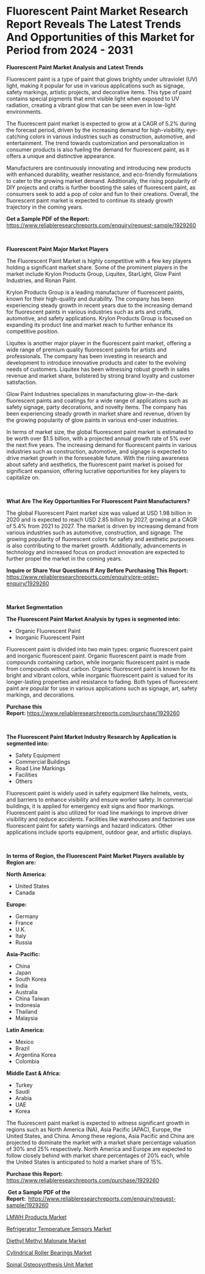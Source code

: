 <p><h1>Fluorescent Paint Market Research Report Reveals The Latest Trends And Opportunities of this Market for Period from 2024 - 2031</h1></p><p><strong>Fluorescent Paint Market Analysis and Latest Trends</strong></p>
<p><p>Fluorescent paint is a type of paint that glows brightly under ultraviolet (UV) light, making it popular for use in various applications such as signage, safety markings, artistic projects, and decorative items. This type of paint contains special pigments that emit visible light when exposed to UV radiation, creating a vibrant glow that can be seen even in low-light environments.</p><p>The fluorescent paint market is expected to grow at a CAGR of 5.2% during the forecast period, driven by the increasing demand for high-visibility, eye-catching colors in various industries such as construction, automotive, and entertainment. The trend towards customization and personalization in consumer products is also fueling the demand for fluorescent paint, as it offers a unique and distinctive appearance.</p><p>Manufacturers are continuously innovating and introducing new products with enhanced durability, weather resistance, and eco-friendly formulations to cater to the growing market demand. Additionally, the rising popularity of DIY projects and crafts is further boosting the sales of fluorescent paint, as consumers seek to add a pop of color and fun to their creations. Overall, the fluorescent paint market is expected to continue its steady growth trajectory in the coming years.</p></p>
<p><strong>Get a Sample PDF of the Report:&nbsp;</strong> <a href="https://www.reliableresearchreports.com/enquiry/request-sample/1929260">https://www.reliableresearchreports.com/enquiry/request-sample/1929260</a></p>
<p>&nbsp;</p>
<p><strong>Fluorescent Paint Major Market Players</strong></p>
<p><p>The Fluorescent Paint Market is highly competitive with a few key players holding a significant market share. Some of the prominent players in the market include Krylon Products Group, Liquitex, StarLight, Glow Paint Industries, and Ronan Paint.</p><p>Krylon Products Group is a leading manufacturer of fluorescent paints, known for their high-quality and durability. The company has been experiencing steady growth in recent years due to the increasing demand for fluorescent paints in various industries such as arts and crafts, automotive, and safety applications. Krylon Products Group is focused on expanding its product line and market reach to further enhance its competitive position.</p><p>Liquitex is another major player in the fluorescent paint market, offering a wide range of premium quality fluorescent paints for artists and professionals. The company has been investing in research and development to introduce innovative products and cater to the evolving needs of customers. Liquitex has been witnessing robust growth in sales revenue and market share, bolstered by strong brand loyalty and customer satisfaction.</p><p>Glow Paint Industries specializes in manufacturing glow-in-the-dark fluorescent paints and coatings for a wide range of applications such as safety signage, party decorations, and novelty items. The company has been experiencing steady growth in market share and revenue, driven by the growing popularity of glow paints in various end-user industries.</p><p>In terms of market size, the global fluorescent paint market is estimated to be worth over $1.5 billion, with a projected annual growth rate of 5% over the next five years. The increasing demand for fluorescent paints in various industries such as construction, automotive, and signage is expected to drive market growth in the foreseeable future. With the rising awareness about safety and aesthetics, the fluorescent paint market is poised for significant expansion, offering lucrative opportunities for key players to capitalize on.</p></p>
<p>&nbsp;</p>
<p><strong>What Are The Key Opportunities For Fluorescent Paint Manufacturers?</strong></p>
<p><p>The global Fluorescent Paint market size was valued at USD 1.98 billion in 2020 and is expected to reach USD 2.85 billion by 2027, growing at a CAGR of 5.4% from 2021 to 2027. The market is driven by increasing demand from various industries such as automotive, construction, and signage. The growing popularity of fluorescent colors for safety and aesthetic purposes is also contributing to the market growth. Additionally, advancements in technology and increased focus on product innovation are expected to further propel the market in the coming years.</p></p>
<p><strong>Inquire or Share Your Questions If Any Before Purchasing This Report:</strong> <a href="https://www.reliableresearchreports.com/enquiry/pre-order-enquiry/1929260">https://www.reliableresearchreports.com/enquiry/pre-order-enquiry/1929260</a></p>
<p>&nbsp;</p>
<p><strong>Market Segmentation</strong></p>
<p><strong>The Fluorescent Paint Market Analysis by types is segmented into:</strong></p>
<p><ul><li>Organic Fluorescent Paint</li><li>Inorganic Fluorescent Paint</li></ul></p>
<p><p>Fluorescent paint is divided into two main types: organic fluorescent paint and inorganic fluorescent paint. Organic fluorescent paint is made from compounds containing carbon, while inorganic fluorescent paint is made from compounds without carbon. Organic fluorescent paint is known for its bright and vibrant colors, while inorganic fluorescent paint is valued for its longer-lasting properties and resistance to fading. Both types of fluorescent paint are popular for use in various applications such as signage, art, safety markings, and decorations.</p></p>
<p><strong>Purchase this Report:&nbsp;</strong><a href="https://www.reliableresearchreports.com/purchase/1929260">https://www.reliableresearchreports.com/purchase/1929260</a></p>
<p>&nbsp;</p>
<p><strong>The Fluorescent Paint Market Industry Research by Application is segmented into:</strong></p>
<p><ul><li>Safety Equipment</li><li>Commercial Buildings</li><li>Road Line Markings</li><li>Facilities</li><li>Others</li></ul></p>
<p><p>Fluorescent paint is widely used in safety equipment like helmets, vests, and barriers to enhance visibility and ensure worker safety. In commercial buildings, it is applied for emergency exit signs and floor markings. Fluorescent paint is also utilized for road line markings to improve driver visibility and reduce accidents. Facilities like warehouses and factories use fluorescent paint for safety warnings and hazard indicators. Other applications include sports equipment, outdoor gear, and artistic displays.</p></p>
<p>&nbsp;</p>
<p><strong>In terms of Region, the Fluorescent Paint Market Players available by Region are:</strong></p>
<p>
    <p> <strong> North America: </strong>
        <ul>
            <li>United States</li>
            <li>Canada</li>
        </ul>
        </p> 
    <p> <strong> Europe: </strong>
        <ul>
            <li>Germany</li>
            <li>France</li>
            <li>U.K.</li>
            <li>Italy</li>
            <li>Russia</li>
        </ul>
        </p> 
    <p> <strong> Asia-Pacific: </strong>
        <ul>
            <li>China</li>
            <li>Japan</li>
            <li>South Korea</li>
            <li>India</li>
            <li>Australia</li>
            <li>China Taiwan</li>
            <li>Indonesia</li>
            <li>Thailand</li>
            <li>Malaysia</li>
        </ul>
        </p> 
    <p> <strong> Latin America: </strong>
        <ul>
            <li>Mexico</li>
            <li>Brazil</li>
            <li>Argentina Korea</li>
            <li>Colombia</li>
        </ul>
        </p> 
    <p> <strong> Middle East & Africa: </strong>
        <ul>
            <li>Turkey</li>
            <li>Saudi</li>
            <li>Arabia</li>
            <li>UAE</li>
            <li>Korea</li>
        </ul>
    </p>
    </p>
<p><p>The fluorescent paint market is expected to witness significant growth in regions such as North America (NA), Asia Pacific (APAC), Europe, the United States, and China. Among these regions, Asia Pacific and China are projected to dominate the market with a market share percentage valuation of 30% and 25% respectively. North America and Europe are expected to follow closely behind with market share percentages of 20% each, while the United States is anticipated to hold a market share of 15%.</p></p>
<p><strong>Purchase this Report: </strong><a href="https://www.reliableresearchreports.com/purchase/1929260">https://www.reliableresearchreports.com/purchase/1929260</a></p>
<p>&nbsp;<strong>Get a Sample PDF of the Report:&nbsp;&nbsp;</strong><a href="https://www.reliableresearchreports.com/enquiry/request-sample/1929260">https://www.reliableresearchreports.com/enquiry/request-sample/1929260</a></p>
<p><strong></strong></p>
<p><p><a href="https://adventurous-uranium-ef9.notion.site/LMWH-Products-Market-Size-Growth-Outlook-from-2024-to-2031-projecting-at-Market-s-Trends-Analysis--1dcba7b5afd84e8b8c84db7e747aa08f">LMWH Products Market</a></p><p><a href="https://view.publitas.com/reportprime-1/refrigerator-temperature-sensors-market-research-report-unlocks-analysis-on-the-market-financial-status-market-size-and-market-revenue-upto-2031/">Refrigerator Temperature Sensors Market</a></p><p><a href="https://view.publitas.com/reportprime-1/diethyl-methyl-malonate-market-research-report-provides-critical-insights-that-can-help-shape-business-development-and-investment-strategies/">Diethyl Methyl Malonate Market</a></p><p><a href="https://carnation-joke-41f.notion.site/Cylindrical-Roller-Bearings-Market-Size-Growing-and-Forecasted-for-period-from-2024-2031-and-provi-563f78ea3f43430d85c3d0bab3294a26">Cylindrical Roller Bearings Market</a></p><p><a href="https://extreme-scabiosa-c81.notion.site/Spinal-Osteosynthesis-Unit-Market-Offers-Provide-Insightful-Data-for-the-Time-Period-from-2024-to-20-74abdbc4dd104683b0748344016ce09a">Spinal Osteosynthesis Unit Market</a></p></p>
